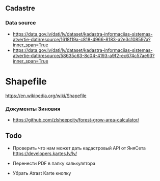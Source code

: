 ## Cadastre
### Data source

- https://data.gov.lv/dati/lv/dataset/kadastra-informacijas-sistemas-atvertie-dati/resource/1618f19a-c818-4966-8183-a2e3c108597a?inner_span=True
- https://data.gov.lv/dati/lv/dataset/kadastra-informacijas-sistemas-atvertie-dati/resource/58635c63-8c04-4193-a9f2-ec674c57ae93?inner_span=True


# Shapefile
https://en.wikipedia.org/wiki/Shapefile


### Документы Зиновия
- https://github.com/zlsheepcity/forest-grow-area-calculator/

## Todo

- Проверить что нам может дать кадастровый API от ЯняСета
  https://developers.kartes.lv/lv/

- Перенести PDF в папку калькулятора

- Убрать Atrast Karte кнопку

